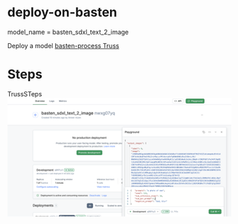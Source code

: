 # deploy-on-basten

model_name = basten_sdxl_text_2_image


Deploy a model [basten-process Truss](https://app.baseten.co/models/deploy)

# Steps
TrussSTeps ![screenshot](./steps.png)
